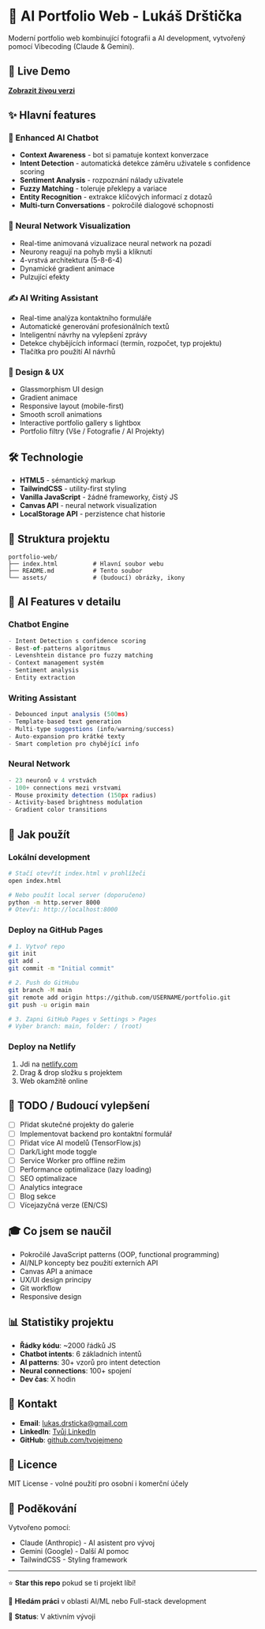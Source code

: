 # 🎨 AI Portfolio Web - Lukáš Drštička

Moderní portfolio web kombinující fotografii a AI development, vytvořený pomocí Vibecoding (Claude & Gemini).

## 🚀 Live Demo

[**Zobrazit živou verzi**](#) <!-- Doplň URL až nasadíš -->

## ✨ Hlavní features

### 🤖 Enhanced AI Chatbot
- **Context Awareness** - bot si pamatuje kontext konverzace
- **Intent Detection** - automatická detekce záměru uživatele s confidence scoring
- **Sentiment Analysis** - rozpoznání nálady uživatele
- **Fuzzy Matching** - toleruje překlepy a variace
- **Entity Recognition** - extrakce klíčových informací z dotazů
- **Multi-turn Conversations** - pokročilé dialogové schopnosti

### 🧠 Neural Network Visualization
- Real-time animovaná vizualizace neural network na pozadí
- Neurony reagují na pohyb myši a kliknutí
- 4-vrstvá architektura (5-8-6-4)
- Dynamické gradient animace
- Pulzující efekty

### ✍️ AI Writing Assistant
- Real-time analýza kontaktního formuláře
- Automatické generování profesionálních textů
- Inteligentní návrhy na vylepšení zprávy
- Detekce chybějících informací (termín, rozpočet, typ projektu)
- Tlačítka pro použití AI návrhů

### 🎨 Design & UX
- Glassmorphism UI design
- Gradient animace
- Responsive layout (mobile-first)
- Smooth scroll animations
- Interactive portfolio gallery s lightbox
- Portfolio filtry (Vše / Fotografie / AI Projekty)

## 🛠️ Technologie

- **HTML5** - sémantický markup
- **TailwindCSS** - utility-first styling
- **Vanilla JavaScript** - žádné frameworky, čistý JS
- **Canvas API** - neural network visualization
- **LocalStorage API** - perzistence chat historie

## 📁 Struktura projektu

```
portfolio-web/
├── index.html          # Hlavní soubor webu
├── README.md           # Tento soubor
└── assets/             # (budoucí) obrázky, ikony
```

## 🎯 AI Features v detailu

### Chatbot Engine
```javascript
- Intent Detection s confidence scoring
- Best-of-patterns algoritmus
- Levenshtein distance pro fuzzy matching
- Context management systém
- Sentiment analysis
- Entity extraction
```

### Writing Assistant
```javascript
- Debounced input analysis (500ms)
- Template-based text generation
- Multi-type suggestions (info/warning/success)
- Auto-expansion pro krátké texty
- Smart completion pro chybějící info
```

### Neural Network
```javascript
- 23 neuronů v 4 vrstvách
- 100+ connections mezi vrstvami
- Mouse proximity detection (150px radius)
- Activity-based brightness modulation
- Gradient color transitions
```

## 🚀 Jak použít

### Lokální development
```bash
# Stačí otevřít index.html v prohlížeči
open index.html

# Nebo použít local server (doporučeno)
python -m http.server 8000
# Otevři: http://localhost:8000
```

### Deploy na GitHub Pages
```bash
# 1. Vytvoř repo
git init
git add .
git commit -m "Initial commit"

# 2. Push do GitHubu
git branch -M main
git remote add origin https://github.com/USERNAME/portfolio.git
git push -u origin main

# 3. Zapni GitHub Pages v Settings > Pages
# Vyber branch: main, folder: / (root)
```

### Deploy na Netlify
1. Jdi na [netlify.com](https://netlify.com)
2. Drag & drop složku s projektem
3. Web okamžitě online

## 📝 TODO / Budoucí vylepšení

- [ ] Přidat skutečné projekty do galerie
- [ ] Implementovat backend pro kontaktní formulář
- [ ] Přidat více AI modelů (TensorFlow.js)
- [ ] Dark/Light mode toggle
- [ ] Service Worker pro offline režim
- [ ] Performance optimalizace (lazy loading)
- [ ] SEO optimalizace
- [ ] Analytics integrace
- [ ] Blog sekce
- [ ] Vícejazyčná verze (EN/CS)

## 🎓 Co jsem se naučil

- Pokročilé JavaScript patterns (OOP, functional programming)
- AI/NLP koncepty bez použití externích API
- Canvas API a animace
- UX/UI design principy
- Git workflow
- Responsive design

## 📊 Statistiky projektu

- **Řádky kódu**: ~2000 řádků JS
- **Chatbot intents**: 6 základních intentů
- **AI patterns**: 30+ vzorů pro intent detection
- **Neural connections**: 100+ spojení
- **Dev čas**: X hodin

## 🤝 Kontakt

- **Email**: lukas.drsticka@gmail.com
- **LinkedIn**: [Tvůj LinkedIn](#)
- **GitHub**: [github.com/tvojejmeno](#)

## 📄 Licence

MIT License - volné použití pro osobní i komerční účely

## 🙏 Poděkování

Vytvořeno pomocí:
- Claude (Anthropic) - AI asistent pro vývoj
- Gemini (Google) - Další AI pomoc
- TailwindCSS - Styling framework

---

⭐ **Star this repo** pokud se ti projekt líbí!

💼 **Hledám práci** v oblasti AI/ML nebo Full-stack development

🚀 **Status**: V aktivním vývoji

